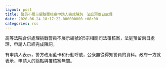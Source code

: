 ```yaml
---
layout: post
title: 警員不展示編號覆核案申請人完成陳詞　法庭預兩日處理
date: 2020-06-24 18:17:22.000000000 +08:00
categories: rss
---
```


高等法院合併處理挑戰警員不展示編號的5宗相關司法覆核案，法庭預留兩日處理，申請人已經完成陳詞。

有申請人表示，警方改用藍卡和行動呼號，公衆無從得知警員的資料。政府一方就表示，申請人的論點與覆核案無關。

